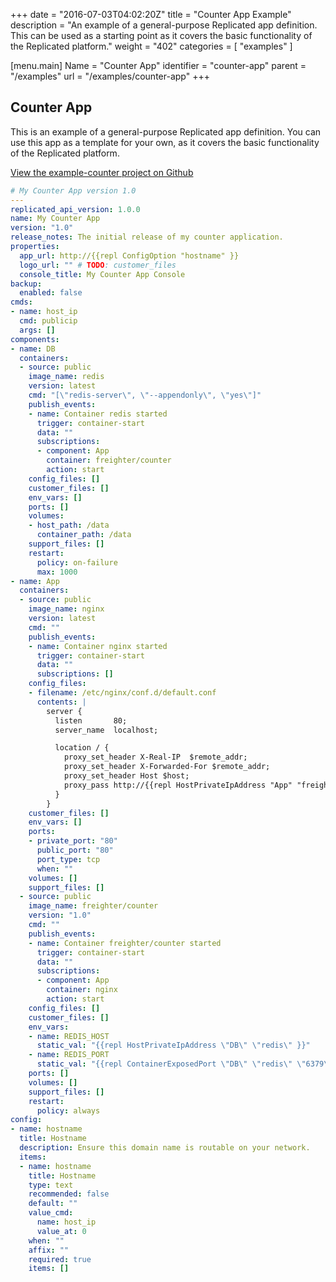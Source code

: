 +++
date = "2016-07-03T04:02:20Z"
title = "Counter App Example"
description = "An example of a general-purpose Replicated app definition. This can be used as a starting point as it covers the basic functionality of the Replicated platform."
weight = "402"
categories = [ "examples" ]

[menu.main]
Name       = "Counter App"
identifier = "counter-app"
parent     = "/examples"
url        = "/examples/counter-app"
+++

## Counter App
This is an example of a general-purpose Replicated app definition. You can use this app as a template for your own, as it covers the basic functionality of the Replicated platform.

[View the example-counter project on Github](https://github.com/replicatedcom/example-counter)

```yml
# My Counter App version 1.0
---
replicated_api_version: 1.0.0
name: My Counter App
version: "1.0"
release_notes: The initial release of my counter application.
properties:
  app_url: http://{{repl ConfigOption "hostname" }}
  logo_url: "" # TODO: customer_files
  console_title: My Counter App Console
backup:
  enabled: false
cmds:
- name: host_ip
  cmd: publicip
  args: []
components:
- name: DB
  containers:
  - source: public
    image_name: redis
    version: latest
    cmd: "[\"redis-server\", \"--appendonly\", \"yes\"]"
    publish_events:
    - name: Container redis started
      trigger: container-start
      data: ""
      subscriptions:
      - component: App
        container: freighter/counter
        action: start
    config_files: []
    customer_files: []
    env_vars: []
    ports: []
    volumes:
    - host_path: /data
      container_path: /data
    support_files: []
    restart:
      policy: on-failure
      max: 1000
- name: App
  containers:
  - source: public
    image_name: nginx
    version: latest
    cmd: ""
    publish_events:
    - name: Container nginx started
      trigger: container-start
      data: ""
      subscriptions: []
    config_files:
    - filename: /etc/nginx/conf.d/default.conf
      contents: |
        server {
          listen       80;
          server_name  localhost;

          location / {
            proxy_set_header X-Real-IP  $remote_addr;
            proxy_set_header X-Forwarded-For $remote_addr;
            proxy_set_header Host $host;
            proxy_pass http://{{repl HostPrivateIpAddress "App" "freighter/counter" }}:{{repl ContainerExposedPort "App" "freighter/counter" "3000" }};
          }
        }
    customer_files: []
    env_vars: []
    ports:
    - private_port: "80"
      public_port: "80"
      port_type: tcp
      when: ""
    volumes: []
    support_files: []
  - source: public
    image_name: freighter/counter
    version: "1.0"
    cmd: ""
    publish_events:
    - name: Container freighter/counter started
      trigger: container-start
      data: ""
      subscriptions:
      - component: App
        container: nginx
        action: start
    config_files: []
    customer_files: []
    env_vars:
    - name: REDIS_HOST
      static_val: "{{repl HostPrivateIpAddress \"DB\" \"redis\" }}"
    - name: REDIS_PORT
      static_val: "{{repl ContainerExposedPort \"DB\" \"redis\" \"6379\" }}"
    ports: []
    volumes: []
    support_files: []
    restart:
      policy: always
config:
- name: hostname
  title: Hostname
  description: Ensure this domain name is routable on your network.
  items:
  - name: hostname
    title: Hostname
    type: text
    recommended: false
    default: ""
    value_cmd:
      name: host_ip
      value_at: 0
    when: ""
    affix: ""
    required: true
    items: []
```

